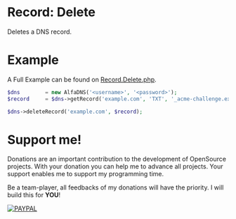 # Record: Delete
Deletes a DNS record.

# Example
A Full Example can be found on [Record.Delete.php](Record.Delete.php).

```php
$dns		= new AlfaDNS('<username>', '<password>');
$record		= $dns->getRecord('example.com', 'TXT', '_acme-challenge.example.com');

$dns->deleteRecord('example.com', $record);
```

# Support me!
Donations are an important contribution to the development of OpenSource projects. With your donation you can help me to advance all projects. Your support enables me to support my programming time.

Be a team-player, all feedbacks of my donations will have the priority. I will build this for **YOU**!

[![PAYPAL]](https://paypal.me/debitdirect)

[PAYPAL]: https://img.shields.io/badge/PayPal-%24?style=for-the-badge&logo=paypal&color=%23169BD7
